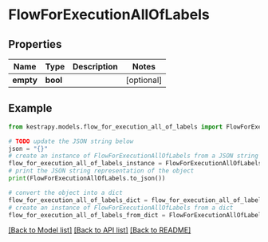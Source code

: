 # FlowForExecutionAllOfLabels


## Properties

Name | Type | Description | Notes
------------ | ------------- | ------------- | -------------
**empty** | **bool** |  | [optional] 

## Example

```python
from kestrapy.models.flow_for_execution_all_of_labels import FlowForExecutionAllOfLabels

# TODO update the JSON string below
json = "{}"
# create an instance of FlowForExecutionAllOfLabels from a JSON string
flow_for_execution_all_of_labels_instance = FlowForExecutionAllOfLabels.from_json(json)
# print the JSON string representation of the object
print(FlowForExecutionAllOfLabels.to_json())

# convert the object into a dict
flow_for_execution_all_of_labels_dict = flow_for_execution_all_of_labels_instance.to_dict()
# create an instance of FlowForExecutionAllOfLabels from a dict
flow_for_execution_all_of_labels_from_dict = FlowForExecutionAllOfLabels.from_dict(flow_for_execution_all_of_labels_dict)
```
[[Back to Model list]](../README.md#documentation-for-models) [[Back to API list]](../README.md#documentation-for-api-endpoints) [[Back to README]](../README.md)


